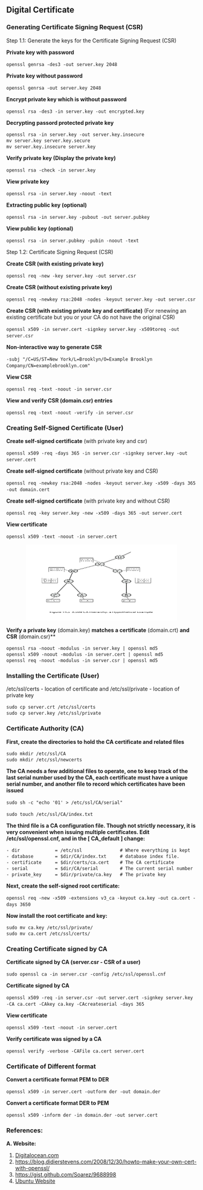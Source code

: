 ## Digital Certificate

### Generating Certificate Signing Request (CSR)

Step 1.1: Generate the keys for the Certificate Signing Request (CSR)

**Private key with password**

``openssl genrsa -des3 -out server.key 2048``

**Private key without password**

``openssl genrsa -out server.key 2048``

**Encrypt private key which is without password**

``openssl rsa -des3 -in server.key -out encrypted.key``

**Decrypting passord protected private key**
```
openssl rsa -in server.key -out server.key.insecure
mv server.key server.key.secure
mv server.key.insecure server.key
```

**Verify private key (Display the private key)**

``openssl rsa -check -in server.key``

**View private key**

``openssl rsa -in server.key -noout -text``

**Extracting public key (optional)**

``openssl rsa -in server.key -pubout -out server.pubkey``

**View public key (optional)**

``openssl rsa -in server.pubkey -pubin -noout -text``

Step 1.2: Certificate Signing Request (CSR)

**Create CSR (with existing private key)**

``openssl req -new -key server.key -out server.csr``

**Create CSR (without existing private key)**

``openssl req -newkey rsa:2048 -nodes -keyout server.key -out server.csr``

**Create CSR (with existing private key and certificate)** (For renewing an existing certificate but you or your CA do not have the original CSR)

``openssl x509 -in server.cert -signkey server.key -x509toreq -out server.csr``

**Non-interactive way to generate CSR**

``-subj "/C=US/ST=New York/L=Brooklyn/O=Example Brooklyn Company/CN=examplebrooklyn.com"``

**View CSR**

``openssl req -text -noout -in server.csr``

**View and verify CSR (domain.csr) entries**

``openssl req -text -noout -verify -in server.csr``

### Creating Self-Signed Certificate (User)

**Create self-signed certificate** (with private key and csr)

``openssl x509 -req -days 365 -in server.csr -signkey server.key -out server.cert``

**Create self-signed certificate** (without private key and CSR)

``openssl req -newkey rsa:2048 -nodes -keyout server.key -x509 -days 365 -out domain.cert``

**Create self-signed certificate** (with private key and without CSR)

``openssl req -key server.key -new -x509 -days 365 -out server.cert``

**View certificate**

``openssl x509 -text -noout -in server.cert``

<p align=center>
  <img src="Figures/X.509-2.png" width="400" height="200" />
</p>  

**Verify a private key** (domain.key) **matches a certificate** (domain.crt) **and CSR** (domain.csr)**
```
openssl rsa -noout -modulus -in server.key | openssl md5
openssl x509 -noout -modulus -in server.cert | openssl md5
openssl req -noout -modulus -in server.csr | openssl md5
```

### Installing the Certificate (User)

/etc/ssl/certs - location of certificate and /etc/ssl/private - location of private key
```
sudo cp server.crt /etc/ssl/certs
sudo cp server.key /etc/ssl/private
```

### Certificate Authority (CA)

**First, create the directories to hold the CA certificate and related files**
```
sudo mkdir /etc/ssl/CA
sudo mkdir /etc/ssl/newcerts
```

**The CA needs a few additional files to operate, one to keep track of the last serial number used by the CA, each certificate must have a unique serial number, and another file to record which certificates have been issued**

``sudo sh -c "echo '01' > /etc/ssl/CA/serial"``

``sudo touch /etc/ssl/CA/index.txt``

**The third file is a CA configuration file. Though not strictly necessary, it is very convenient when issuing multiple certificates. Edit /etc/ssl/openssl.cnf, and in the [ CA_default ] change:**
```
- dir             = /etc/ssl              # Where everything is kept
- database        = $dir/CA/index.txt     # database index file.
- certificate     = $dir/certs/ca.cert    # The CA certificate
- serial          = $dir/CA/serial        # The current serial number
- private_key     = $dir/private/ca.key   # The private key
```

**Next, create the self-signed root certificate:**

``openssl req -new -x509 -extensions v3_ca -keyout ca.key -out ca.cert -days 3650``

**Now install the root certificate and key:**
```
sudo mv ca.key /etc/ssl/private/
sudo mv ca.cert /etc/ssl/certs/
```

### Creating Certificate signed by CA

**Certificate signed by CA (server.csr - CSR of a user)**

``sudo openssl ca -in server.csr -config /etc/ssl/openssl.cnf``

**Certificate signed by CA**

``openssl x509 -req -in server.csr -out server.cert -signkey server.key -CA ca.cert -CAkey ca.key -CAcreateserial -days 365``

**View certificate**

``openssl x509 -text -noout -in server.cert``

**Verify certificate was signed by a CA**

``openssl verify -verbose -CAFile ca.cert server.cert``

### Certificate of Different format

**Convert a certificate format PEM to DER**

``openssl x509 -in server.cert -outform der -out domain.der``

**Convert a certificate format DER to PEM**

``openssl x509 -inform der -in domain.der -out server.cert``

### References:

**A. Website:**

1. [Digitalocean.com](https://goo.gl/Qokp8m)
2. https://blog.didierstevens.com/2008/12/30/howto-make-your-own-cert-with-openssl/
3. https://gist.github.com/Soarez/9688998
4. [Ubuntu Website](https://help.ubuntu.com/lts/serverguide/certificates-and-security.html)
